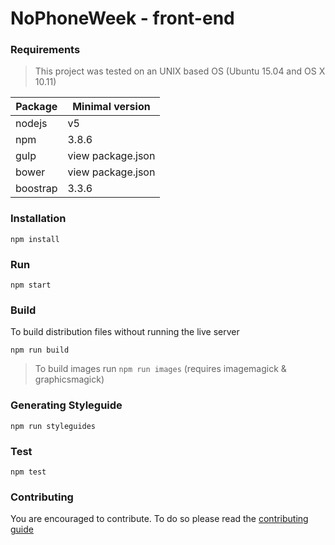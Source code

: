 # NoPhoneWeek - front-end

### Requirements

> This project was tested on an UNIX based OS (Ubuntu 15.04 and OS X 10.11)

| Package | Minimal version |
| --- | --- |
| nodejs | v5 |
| npm | 3.8.6 |
| gulp | view package.json |
| bower | view package.json |
| boostrap | 3.3.6 |

### Installation

```
npm install
```

### Run 
```
npm start
```

### Build
To build distribution files without running the live server
```
npm run build
```
> To build images run `npm run images` (requires imagemagick & graphicsmagick)

### Generating Styleguide
```
npm run styleguides
```

### Test
```
npm test
```

### Contributing
You are encouraged to contribute. To do so please read the [contributing guide](https://github.com/NoPhoneWeek/front-end/blob/master/CONTRIBUTING.md)

